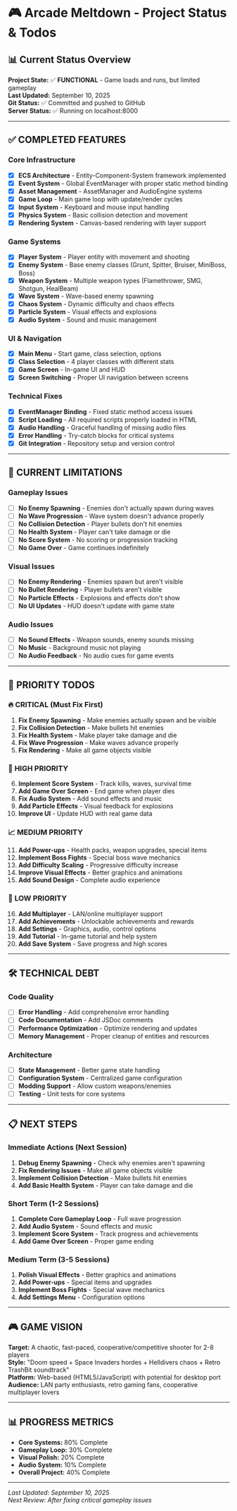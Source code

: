 # 🎮 Arcade Meltdown - Project Status & Todos

## 📊 Current Status Overview

**Project State:** ✅ **FUNCTIONAL** - Game loads and runs, but limited gameplay  
**Last Updated:** September 10, 2025  
**Git Status:** ✅ Committed and pushed to GitHub  
**Server Status:** ✅ Running on localhost:8000  

---

## ✅ **COMPLETED FEATURES**

### Core Infrastructure
- [x] **ECS Architecture** - Entity-Component-System framework implemented
- [x] **Event System** - Global EventManager with proper static method binding
- [x] **Asset Management** - AssetManager and AudioEngine systems
- [x] **Game Loop** - Main game loop with update/render cycles
- [x] **Input System** - Keyboard and mouse input handling
- [x] **Physics System** - Basic collision detection and movement
- [x] **Rendering System** - Canvas-based rendering with layer support

### Game Systems
- [x] **Player System** - Player entity with movement and shooting
- [x] **Enemy System** - Base enemy classes (Grunt, Spitter, Bruiser, MiniBoss, Boss)
- [x] **Weapon System** - Multiple weapon types (Flamethrower, SMG, Shotgun, HealBeam)
- [x] **Wave System** - Wave-based enemy spawning
- [x] **Chaos System** - Dynamic difficulty and chaos effects
- [x] **Particle System** - Visual effects and explosions
- [x] **Audio System** - Sound and music management

### UI & Navigation
- [x] **Main Menu** - Start game, class selection, options
- [x] **Class Selection** - 4 player classes with different stats
- [x] **Game Screen** - In-game UI and HUD
- [x] **Screen Switching** - Proper UI navigation between screens

### Technical Fixes
- [x] **EventManager Binding** - Fixed static method access issues
- [x] **Script Loading** - All required scripts properly loaded in HTML
- [x] **Audio Handling** - Graceful handling of missing audio files
- [x] **Error Handling** - Try-catch blocks for critical systems
- [x] **Git Integration** - Repository setup and version control

---

## 🚧 **CURRENT LIMITATIONS**

### Gameplay Issues
- [ ] **No Enemy Spawning** - Enemies don't actually spawn during waves
- [ ] **No Wave Progression** - Wave system doesn't advance properly
- [ ] **No Collision Detection** - Player bullets don't hit enemies
- [ ] **No Health System** - Player can't take damage or die
- [ ] **No Score System** - No scoring or progression tracking
- [ ] **No Game Over** - Game continues indefinitely

### Visual Issues
- [ ] **No Enemy Rendering** - Enemies spawn but aren't visible
- [ ] **No Bullet Rendering** - Player bullets aren't visible
- [ ] **No Particle Effects** - Explosions and effects don't show
- [ ] **No UI Updates** - HUD doesn't update with game state

### Audio Issues
- [ ] **No Sound Effects** - Weapon sounds, enemy sounds missing
- [ ] **No Music** - Background music not playing
- [ ] **No Audio Feedback** - No audio cues for game events

---

## 🎯 **PRIORITY TODOS**

### 🔥 **CRITICAL (Must Fix First)**
1. **Fix Enemy Spawning** - Make enemies actually spawn and be visible
2. **Fix Collision Detection** - Make bullets hit enemies
3. **Fix Health System** - Make player take damage and die
4. **Fix Wave Progression** - Make waves advance properly
5. **Fix Rendering** - Make all game objects visible

### 🚀 **HIGH PRIORITY**
6. **Implement Score System** - Track kills, waves, survival time
7. **Add Game Over Screen** - End game when player dies
8. **Fix Audio System** - Add sound effects and music
9. **Add Particle Effects** - Visual feedback for explosions
10. **Improve UI** - Update HUD with real game data

### 📈 **MEDIUM PRIORITY**
11. **Add Power-ups** - Health packs, weapon upgrades, special items
12. **Implement Boss Fights** - Special boss wave mechanics
13. **Add Difficulty Scaling** - Progressive difficulty increase
14. **Improve Visual Effects** - Better graphics and animations
15. **Add Sound Design** - Complete audio experience

### 🎨 **LOW PRIORITY**
16. **Add Multiplayer** - LAN/online multiplayer support
17. **Add Achievements** - Unlockable achievements and rewards
18. **Add Settings** - Graphics, audio, control options
19. **Add Tutorial** - In-game tutorial and help system
20. **Add Save System** - Save progress and high scores

---

## 🛠️ **TECHNICAL DEBT**

### Code Quality
- [ ] **Error Handling** - Add comprehensive error handling
- [ ] **Code Documentation** - Add JSDoc comments
- [ ] **Performance Optimization** - Optimize rendering and updates
- [ ] **Memory Management** - Proper cleanup of entities and resources

### Architecture
- [ ] **State Management** - Better game state handling
- [ ] **Configuration System** - Centralized game configuration
- [ ] **Modding Support** - Allow custom weapons/enemies
- [ ] **Testing** - Unit tests for core systems

---

## 📋 **NEXT STEPS**

### Immediate Actions (Next Session)
1. **Debug Enemy Spawning** - Check why enemies aren't spawning
2. **Fix Rendering Issues** - Make all game objects visible
3. **Implement Collision Detection** - Make bullets hit enemies
4. **Add Basic Health System** - Player can take damage and die

### Short Term (1-2 Sessions)
1. **Complete Core Gameplay Loop** - Full wave progression
2. **Add Audio System** - Sound effects and music
3. **Implement Score System** - Track progress and achievements
4. **Add Game Over Screen** - Proper game ending

### Medium Term (3-5 Sessions)
1. **Polish Visual Effects** - Better graphics and animations
2. **Add Power-ups** - Special items and upgrades
3. **Implement Boss Fights** - Special wave mechanics
4. **Add Settings Menu** - Configuration options

---

## 🎮 **GAME VISION**

**Target:** A chaotic, fast-paced, cooperative/competitive shooter for 2-8 players  
**Style:** "Doom speed + Space Invaders hordes + Helldivers chaos + Retro TrashBit soundtrack"  
**Platform:** Web-based (HTML5/JavaScript) with potential for desktop port  
**Audience:** LAN party enthusiasts, retro gaming fans, cooperative multiplayer lovers  

---

## 📊 **PROGRESS METRICS**

- **Core Systems:** 80% Complete
- **Gameplay Loop:** 30% Complete  
- **Visual Polish:** 20% Complete
- **Audio System:** 10% Complete
- **Overall Project:** 40% Complete

---

*Last Updated: September 10, 2025*  
*Next Review: After fixing critical gameplay issues*
